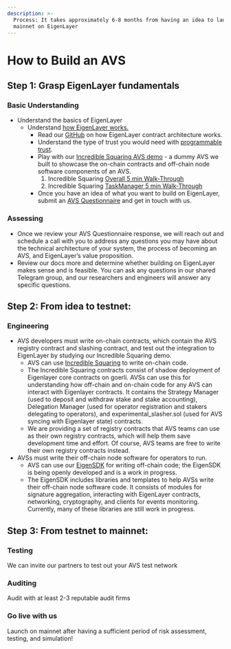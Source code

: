 ```yaml
---
description: >-
  Process: It takes approximately 6-8 months from having an idea to launching
  mainnet on EigenLayer
---
```


# How to Build an AVS

## Step 1: Grasp EigenLayer fundamentals 
### Basic Understanding
* Understand the basics of EigenLayer
    * Understand [how EigenLayer works.](https://www.blog.eigenlayer.xyz/ycie/)
        * Read our [GitHub](https://github.com/Layr-Labs/eigenlayer-contracts/tree/master#introduction) on how EigenLayer contract architecture works.
        * Understand the type of trust you would need with [programmable trust](https://www.blog.eigenlayer.xyz/the-three-dimensions-of-programmable-trust/).
        * Play with our [Incredible Squaring AVS demo](https://github.com/Layr-Labs/incredible-squaring-avs) - a dummy AVS we built to showcase the on-chain contracts and off-chain node software components of an AVS.
            1. Incredible Squaring [Overall 5 min Walk-Through](https://www.loom.com/share/50314b3ec0f34e2ba386d45724602d76?sid=cf176400-fdbb-4bdc-8563-22a68414985d)
            2. Incredible Squaring [TaskManager 5 min Walk-Through](https://www.loom.com/share/5f3f2a447bc54ffa9d37d203c32088de?sid=0f5c2c07-82c5-4640-bc6f-6e4327bb3d81)
        - Once you have an idea of what you want to build on EigenLayer, submit an [AVS Questionnaire](https://bit.ly/avsquestions) and get in touch with us.
### Assessing
* Once we review your AVS Questionnaire response, we will reach out and schedule a call with you to address any questions you may have about the technical architecture of your system, the process of becoming an AVS, and EigenLayer’s value proposition.
* Review our docs more and determine whether building on EigenLayer makes sense and is feasible. You can ask any questions in our shared Telegram group, and our researchers and engineers will answer any specific questions.

## Step 2: From idea to testnet: 
### Engineering 
* AVS developers must write on-chain contracts, which contain the AVS registry contract and slashing contract, and test out the integration to EigenLayer by studying our Incredible Squaring demo. 
    * AVS can use [Incredible Squaring](https://github.com/Layr-Labs/incredible-squaring-avs) to write on-chain code.
    * The Incredible Squaring contracts consist of shadow deployment of Eigenlayer core contracts on goerli. AVSs can use this for understanding how off-chain and on-chain code for any AVS can interact with Eigenlayer contracts. It contains the Strategy Manager (used to deposit and withdraw stake and stake accounting), Delegation Manager (used for operator registration and stakers delegating to operators), and experimental_slasher.sol (used for AVS syncing with Eigenlayer state) contracts. 
    * We are providing a set of registry contracts that AVS teams can use as their own registry contracts, which will help them save development time and effort. Of course, AVS teams are free to write their own registry contracts instead.
* AVSs must write their off-chain node software for operators to run.
    * AVS can use our [EigenSDK](https://github.com/Layr-Labs/eigensdk-go) for writing off-chain code; the EigenSDK is being openly developed and is a work in progress. 
    * The EigenSDK includes libraries and templates to help AVSs write their off-chain node software code. It consists of modules for signature aggregation, interacting with EigenLayer contracts, networking, cryptography, and clients for events monitoring. Currently, many of these libraries are still work in progress.

## Step 3: From testnet to mainnet:
### Testing
We can invite our partners to test out your AVS test network
### Auditing
Audit with at least 2-3 reputable audit firms
### Go live with us 
Launch on mainnet after having a sufficient period of risk assessment, testing, and simulation!

